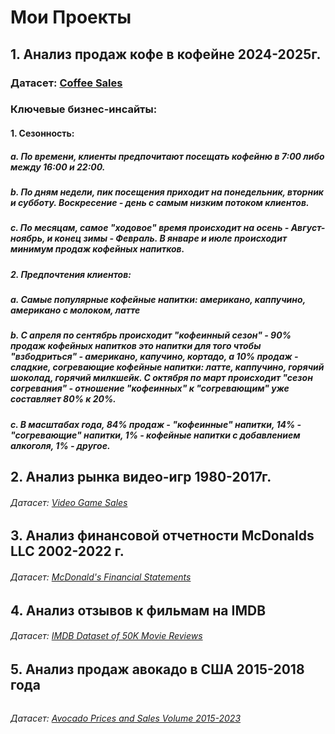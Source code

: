 # Мои Проекты
## 1. Анализ продаж кофе в кофейне 2024-2025г.
### Датасет: [Coffee Sales](https://www.kaggle.com/datasets/ihelon/coffee-sales)

### Ключевые бизнес-инсайты:
#### 1. Сезонность: 
  ##### a. По времени, клиенты предпочитают посещать кофейню в 7:00 либо между 16:00 и 22:00.  
  ##### b. По дням недели, пик посещения приходит на понедельник, вторник и субботу. Воскресение - день с самым низким потоком клиентов.
  ##### c. По месяцам, самое "ходовое" время происходит на осень - Август-ноябрь, и конец зимы - Февраль. В январе и июле происходит минимум продаж кофейных напитков.

##### 2. Предпочтения клиентов:
  ##### a. Самые популярные кофейные напитки: американо, каппучино, американо с молоком, латте
  ##### b. С апреля по сентябрь происходит "кофеинный сезон" - 90% продаж кофейных напитков это напитки для того чтобы "взбодриться" - американо, капучино, кортадо, а 10% продаж - сладкие, согревающие кофейные напитки: латте, каппучино, горячий шоколад, горячий милкшейк.  С октября по март происходит "сезон согревания" - отношение "кофеинных" к "согревающим" уже составляет 80% к 20%.
  ##### с. В масштабах года, 84% продаж - "кофеинные" напитки, 14% - "согревающие" напитки, 1% - кофейные напитки с добавлением алкоголя, 1% - другое.

## 2. Анализ рынка видео-игр 1980-2017г.
###### Датасет: [Video Game Sales](https://www.kaggle.com/datasets/gregorut/videogamesales)

######

## 3. Анализ финансовой отчетности McDonalds LLC 2002-2022 г.
###### Датасет: [McDonald's Financial Statements](https://www.kaggle.com/datasets/mikhail1681/mcdonalds-financial-statements-2002-2022)

######

## 4. Анализ отзывов к фильмам на IMDB
###### Датасет: [IMDB Dataset of 50K Movie Reviews](https://www.kaggle.com/datasets/lakshmi25npathi/imdb-dataset-of-50k-movie-reviews)

######

## 5. Анализ продаж авокадо в США 2015-2018 года

######
###### Датасет: [Avocado Prices and Sales Volume 2015-2023](https://www.kaggle.com/datasets/vakhariapujan/avocado-prices-and-sales-volume-2015-2023)
